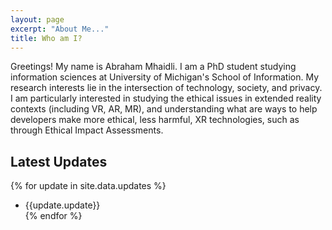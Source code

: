 ```yaml
---
layout: page
excerpt: "About Me..."
title: Who am I?
---
```




Greetings! My name is Abraham Mhaidli. I am a PhD student studying information sciences at University of Michigan's School of Information. My research interests lie in the intersection of
technology, society, and privacy. I am particularly interested in studying the ethical issues in extended reality contexts (including VR, AR, MR), and understanding what are ways to help developers make more ethical, less harmful, XR technologies, such as through Ethical Impact Assessments.


## Latest Updates

{% for update in site.data.updates %}
- {{update.update}}				    
{% endfor %}

